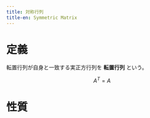 ```yaml
---
title: 対称行列
title-en: Symmetric Matrix
---
```


# 定義

転置行列が自身と一致する実正方行列を **転置行列** という。

$$
A^T = A
$$

# 性質

